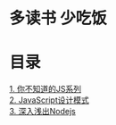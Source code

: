 # 多读书 少吃饭


# 目录

<a href='你不知道的JS系列/README.mdown'>1. 你不知道的JS系列</a></br>
<a href='JavaScript设计模式/README.md'>2. JavaScript设计模式</a></br>
<a href='深入浅出Nodejs/README.md'>3. 深入浅出Nodejs</a></br>